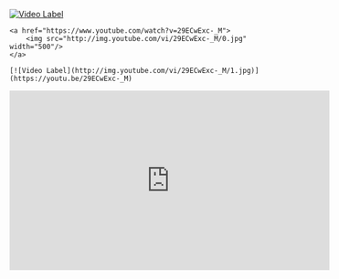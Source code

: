 
[![Video Label](http://img.youtube.com/vi/29ECwExc-_M/0.jpg)](https://youtu.be/29ECwExc-_M)




```
<a href="https://www.youtube.com/watch?v=29ECwExc-_M">
    <img src="http://img.youtube.com/vi/29ECwExc-_M/0.jpg" width="500"/>
</a>
```


```
[![Video Label](http://img.youtube.com/vi/29ECwExc-_M/1.jpg)](https://youtu.be/29ECwExc-_M)
```
<iframe width="560" height="315" src="https://www.youtube.com/embed/29ECwExc-_M?si=ejYVsrXEEFgfWtnT" title="YouTube video player" frameborder="0" allow="accelerometer; autoplay; clipboard-write; encrypted-media; gyroscope; picture-in-picture; web-share" referrerpolicy="strict-origin-when-cross-origin" allowfullscreen></iframe>
